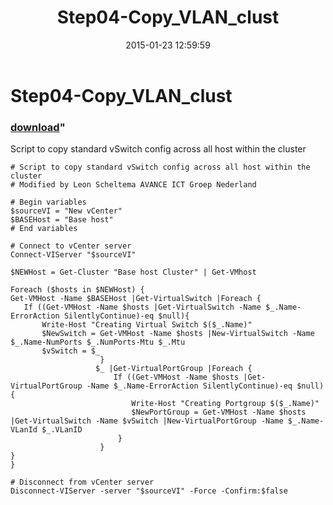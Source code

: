 ﻿---
pid:            5705
parent:         0
children:       
poster:         Leon Scheltema
title:          Step04-Copy_VLAN_clust
date:           2015-01-23 12:59:59
format:         posh
---

# Step04-Copy_VLAN_clust

### [download](5705.ps1)"

Script to copy standard vSwitch config across all host within the cluster

```posh
# Script to copy standard vSwitch config across all host within the cluster
# Modified by Leon Scheltema AVANCE ICT Groep Nederland

# Begin variables
$sourceVI = "New vCenter"
$BASEHost = "Base host"
# End variables

# Connect to vCenter server
Connect-VIServer "$sourceVI"

$NEWHost = Get-Cluster "Base host Cluster" | Get-VMhost

Foreach ($hosts in $NEWHost) {
Get-VMHost -Name $BASEHost |Get-VirtualSwitch |Foreach {
   If ((Get-VMHost -Name $hosts |Get-VirtualSwitch -Name $_.Name-ErrorAction SilentlyContinue)-eq $null){
       Write-Host "Creating Virtual Switch $($_.Name)"
       $NewSwitch = Get-VMHost -Name $hosts |New-VirtualSwitch -Name $_.Name-NumPorts $_.NumPorts-Mtu $_.Mtu
       $vSwitch = $_
                    }
                   $_ |Get-VirtualPortGroup |Foreach {
                       If ((Get-VMHost -Name $hosts |Get-VirtualPortGroup -Name $_.Name-ErrorAction SilentlyContinue)-eq $null){
                           Write-Host "Creating Portgroup $($_.Name)"
                           $NewPortGroup = Get-VMHost -Name $hosts |Get-VirtualSwitch -Name $vSwitch |New-VirtualPortGroup -Name $_.Name-VLanId $_.VLanID
                        }
                    }
}
}

# Disconnect from vCenter server
Disconnect-VIServer -server "$sourceVI" -Force -Confirm:$false
```
